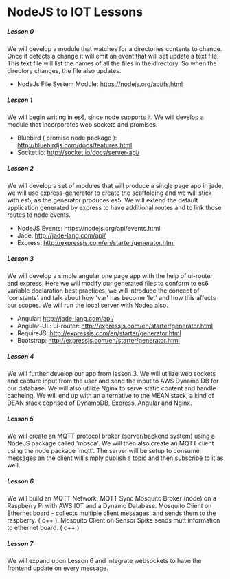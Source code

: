 NodeJS to IOT Lessons
=======

<h5>Lesson 0</h5>
<p>We will develop a module that watches for a directories contents to change. Once it detects a change it will emit an event that will set update a text file. This text file will list the names of all the files in the directory. So when the directory changes, the file also updates.</p>

<ul>
<li>NodeJs File System Module: <a href='https://nodejs.org/api/fs.html'>https://nodejs.org/api/fs.html</a></li>
</ul>

<h5>Lesson 1</h5>
<p>We will begin writing in es6, since node supports it. We will develop a module that incorporates web sockets and promises.</p>

<ul>
<li>Bluebird ( promise node package ): <a href='http://bluebirdjs.com/docs/features.html'>http://bluebirdjs.com/docs/features.html</a></li>
<li>Socket.io: <a href='http://socket.io/docs/server-api/'>http://socket.io/docs/server-api/</a></li>
</ul>

<h5>Lesson 2</h5>
<p>We will develop a set of modules that will produce a single page app in jade, we will use express-generator to create the scaffolding and we will stick with es5, as the generator produces es5. We will extend the default application generated by express to have additional routes and to link those routes to node events.</p>

<ul>
<li>NodeJS Events: https://nodejs.org/api/events.html</a></li>
<li>Jade: <a href='http://jade-lang.com/api/'>http://jade-lang.com/api/</a></li>
<li>Express: <a href='http://expressjs.com/en/starter/generator.html'>http://expressjs.com/en/starter/generator.html</a></li>
</ul>

<h5>Lesson 3</h5>
<p>We will develop a simple angular one page app with the help of ui-router and express, Here we will modify our generated files to conform to es6 variable declaration best practices, we will introduce the concept of 'constants' and talk about how 'var' has become 'let' and how this affects our scopes. We will run the local server with Nodea also.</p>

<ul>
<li>Angular: <a href='http://jade-lang.com/api/'>http://jade-lang.com/api/</a></li>
<li>Angular-UI : ui-router: <a href='http://expressjs.com/en/starter/generator.html'>http://expressjs.com/en/starter/generator.html</a></li>
<li>RequireJS: <a href='http://expressjs.com/en/starter/generator.html'>http://expressjs.com/en/starter/generator.html</a></li>
<li>Bootstrap: <a href='http://expressjs.com/en/starter/generator.html'>http://expressjs.com/en/starter/generator.html</a></li>
</ul>

<h5>Lesson 4</h5>
<p>We will further develop our app from lesson 3.  We will utilize web sockets and capture input from the user and send the input to AWS Dynamo DB for our database. We will also utilize Nginx to serve static content and handle cacheing. We will end up with an alternative to the MEAN stack, a kind of DEAN stack coprised of DynamoDB, Express, Angular and Nginx.</p>

<h5>Lesson 5</h5>
<p>We will create an MQTT protocol broker (server/backend system) using a NodeJS package called 'mosca'. We will then also create an MQTT client using the node package 'mqtt'. The server will be setup to consume messages an the client will simply publish a topic and then subscribe to it as well.</p>

<h5>Lesson 6</h5>
<p>We will build an MQTT Network, MQTT
Sync Mosquito Broker (node) on a Raspberry Pi with AWS IOT and a Dynamo Database. Mosquito Client on Ethernet board - collects multiple client messages, and sends them to the raspberry. ( c++ ). Mosquito Client on Sensor Spike sends mutt information to ethernet board. ( c++ )
</p>

<h5>Lesson 7</h5>
<p>We will expand upon Lesson 6 and integrate websockets to have the frontend update on every message.
</p>
